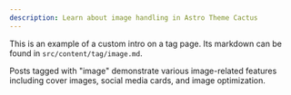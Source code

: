 ```yaml
---
description: Learn about image handling in Astro Theme Cactus
---
```


This is an example of a custom intro on a tag page. Its markdown can be found in `src/content/tag/image.md`.

Posts tagged with "image" demonstrate various image-related features including cover images, social media cards, and image optimization.
